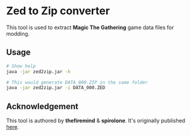 # Zed to Zip converter #

This tool is used to extract **Magic The Gathering** game data files for modding.

## Usage ##

```bash
# Show help
java -jar zed2zip.jar -h

# This would generate DATA_000.ZIP in the same folder
java -jar zed2zip.jar -i DATA_000.ZED
```

## Acknowledgement ##

This tool is authored by **thefiremind** & **spirolone**. It's originally published [here](https://www.slightlymagic.net/forum/viewtopic.php?f=117&t=14839&start=90#p179787).
